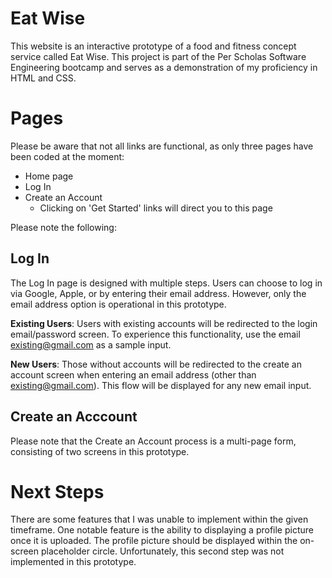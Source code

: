 
# Eat Wise

This website is an interactive prototype of a food and fitness concept service called Eat Wise. This project is part of the Per Scholas Software Engineering bootcamp and serves as a demonstration of my proficiency in HTML and CSS.


# Pages

Please be aware that not all links are functional, as only three pages have been coded at the moment:

- Home page
- Log In
- Create an Account 
  - Clicking on 'Get Started' links will direct you to this page


Please note the following:

## Log In
The Log In page is designed with multiple steps. Users can choose to log in via Google, Apple, or by entering their email address. However, only the email address option is operational in this prototype.

**Existing Users**: Users with existing accounts will be redirected to the login email/password screen. To experience this functionality, use the email existing@gmail.com as a sample input.

**New Users**: Those without accounts will be redirected to the create an account screen when entering an email address (other than existing@gmail.com). This flow will be displayed for any new email input.

## Create an Acccount
Please note that the Create an Account process is a multi-page form, consisting of two screens in this prototype.


# Next Steps 
There are some features that I was unable to implement within the given timeframe. One notable feature is the ability to displaying a profile picture once it is uploaded. The profile picture should be displayed within the on-screen placeholder circle. Unfortunately, this second step was not implemented in this prototype.
